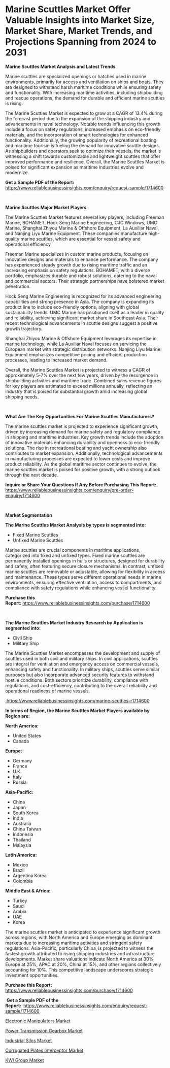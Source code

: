 <p><h1>Marine Scuttles Market Offer Valuable Insights into Market Size, Market Share, Market Trends, and Projections Spanning from 2024 to 2031</h1></p><p><strong>Marine Scuttles Market Analysis and Latest Trends</strong></p>
<p><p>Marine scuttles are specialized openings or hatches used in marine environments, primarily for access and ventilation on ships and boats. They are designed to withstand harsh maritime conditions while ensuring safety and functionality. With increasing maritime activities, including shipbuilding and rescue operations, the demand for durable and efficient marine scuttles is rising.</p><p>The Marine Scuttles Market is expected to grow at a CAGR of 13.4% during the forecast period due to the expansion of the shipping industry and advancements in naval technology. Notable trends influencing this growth include a focus on safety regulations, increased emphasis on eco-friendly materials, and the incorporation of smart technologies for enhanced functionality. Additionally, the growing popularity of recreational boating and maritime tourism is fueling the demand for innovative scuttle designs. As shipbuilders and operators seek to optimize their vessels, the market is witnessing a shift towards customizable and lightweight scuttles that offer improved performance and resilience. Overall, the Marine Scuttles Market is poised for significant expansion as maritime industries evolve and modernize.</p></p>
<p><strong>Get a Sample PDF of the Report:&nbsp;</strong> <a href="https://www.reliablebusinessinsights.com/enquiry/request-sample/1714600?utm_campaign=96&utm_medium=2&utm_source=Github&utm_content=ia&utm_term=22102024&utm_id=marine-scuttles">https://www.reliablebusinessinsights.com/enquiry/request-sample/1714600</a></p>
<p>&nbsp;</p>
<p><strong>Marine Scuttles Major Market Players</strong></p>
<p><p>The Marine Scuttles Market features several key players, including Freeman Marine, BOHAMET, Hock Seng Marine Engineering, CJC Windows, UMC Marine, Shanghai Zhiyou Marine & Offshore Equipment, La Auxiliar Naval, and Nanjing Liyu Marine Equipment. These companies manufacture high-quality marine scuttles, which are essential for vessel safety and operational efficiency.</p><p>Freeman Marine specializes in custom marine products, focusing on innovative designs and materials to enhance performance. The company has experienced steady growth due to rising maritime traffic and an increasing emphasis on safety regulations. BOHAMET, with a diverse portfolio, emphasizes durable and robust solutions, catering to the naval and commercial sectors. Their strategic partnerships have bolstered market penetration.</p><p>Hock Seng Marine Engineering is recognized for its advanced engineering capabilities and strong presence in Asia. The company is expanding its product line to include eco-friendly options, aligning with global sustainability trends. UMC Marine has positioned itself as a leader in quality and reliability, achieving significant market share in Southeast Asia. Their recent technological advancements in scuttle designs suggest a positive growth trajectory.</p><p>Shanghai Zhiyou Marine & Offshore Equipment leverages its expertise in marine technology, while La Auxiliar Naval focuses on servicing the European market with strategic distribution networks. Nanjing Liyu Marine Equipment emphasizes competitive pricing and efficient production processes, leading to increased market demand.</p><p>Overall, the Marine Scuttles Market is projected to witness a CAGR of approximately 5-7% over the next few years, driven by the resurgence in shipbuilding activities and maritime trade. Combined sales revenue figures for key players are estimated to exceed millions annually, reflecting an industry that is poised for substantial growth amid increasing global shipping needs.</p></p>
<p>&nbsp;</p>
<p><strong>What Are The Key Opportunities For Marine Scuttles Manufacturers?</strong></p>
<p><p>The marine scuttles market is projected to experience significant growth, driven by increasing demand for marine safety and regulatory compliance in shipping and maritime industries. Key growth trends include the adoption of innovative materials enhancing durability and openness to eco-friendly solutions. The rise in recreational boating and yacht ownership also contributes to market expansion. Additionally, technological advancements in manufacturing processes are expected to lower costs and improve product reliability. As the global maritime sector continues to evolve, the marine scuttles market is poised for positive growth, with a strong outlook through the next decade.</p></p>
<p><strong>Inquire or Share Your Questions If Any Before Purchasing This Report:</strong> <a href="https://www.reliablebusinessinsights.com/enquiry/pre-order-enquiry/1714600?utm_campaign=96&utm_medium=2&utm_source=Github&utm_content=ia&utm_term=22102024&utm_id=marine-scuttles">https://www.reliablebusinessinsights.com/enquiry/pre-order-enquiry/1714600</a></p>
<p>&nbsp;</p>
<p><strong>Market Segmentation</strong></p>
<p><strong>The Marine Scuttles Market Analysis by types is segmented into:</strong></p>
<p><ul><li>Fixed Marine Scuttles</li><li>Unfixed Marine Scuttles</li></ul></p>
<p><p>Marine scuttles are crucial components in maritime applications, categorized into fixed and unfixed types. Fixed marine scuttles are permanently installed openings in hulls or structures, designed for durability and safety, often featuring secure closure mechanisms. In contrast, unfixed marine scuttles are removable or adjustable, allowing for flexibility in access and maintenance. These types serve different operational needs in marine environments, ensuring effective ventilation, access to compartments, and compliance with safety regulations while enhancing vessel functionality.</p></p>
<p><strong>Purchase this Report:&nbsp;</strong><a href="https://www.reliablebusinessinsights.com/purchase/1714600?utm_campaign=96&utm_medium=2&utm_source=Github&utm_content=ia&utm_term=22102024&utm_id=marine-scuttles">https://www.reliablebusinessinsights.com/purchase/1714600</a></p>
<p>&nbsp;</p>
<p><strong>The Marine Scuttles Market Industry Research by Application is segmented into:</strong></p>
<p><ul><li>Civil Ship</li><li>Military Ship</li></ul></p>
<p><p>The Marine Scuttles Market encompasses the development and supply of scuttles used in both civil and military ships. In civil applications, scuttles are integral for ventilation and emergency access on commercial vessels, enhancing safety and functionality. In military ships, scuttles serve similar purposes but also incorporate advanced security features to withstand hostile conditions. Both sectors prioritize durability, compliance with regulations, and cost-efficiency, contributing to the overall reliability and operational readiness of marine vessels.</p></p>
<p><a href="https://www.reliablebusinessinsights.com/marine-scuttles-r1714600?utm_campaign=96&utm_medium=2&utm_source=Github&utm_content=ia&utm_term=22102024&utm_id=marine-scuttles">&nbsp;https://www.reliablebusinessinsights.com/marine-scuttles-r1714600</a></p>
<p><strong>In terms of Region, the Marine Scuttles Market Players available by Region are:</strong></p>
<p>
    <p> <strong> North America: </strong>
        <ul>
            <li>United States</li>
            <li>Canada</li>
        </ul>
        </p> 
    <p> <strong> Europe: </strong>
        <ul>
            <li>Germany</li>
            <li>France</li>
            <li>U.K.</li>
            <li>Italy</li>
            <li>Russia</li>
        </ul>
        </p> 
    <p> <strong> Asia-Pacific: </strong>
        <ul>
            <li>China</li>
            <li>Japan</li>
            <li>South Korea</li>
            <li>India</li>
            <li>Australia</li>
            <li>China Taiwan</li>
            <li>Indonesia</li>
            <li>Thailand</li>
            <li>Malaysia</li>
        </ul>
        </p> 
    <p> <strong> Latin America: </strong>
        <ul>
            <li>Mexico</li>
            <li>Brazil</li>
            <li>Argentina Korea</li>
            <li>Colombia</li>
        </ul>
        </p> 
    <p> <strong> Middle East & Africa: </strong>
        <ul>
            <li>Turkey</li>
            <li>Saudi</li>
            <li>Arabia</li>
            <li>UAE</li>
            <li>Korea</li>
        </ul>
    </p>
    </p>
<p><p>The marine scuttles market is anticipated to experience significant growth across regions, with North America and Europe emerging as dominant markets due to increasing maritime activities and stringent safety regulations. Asia-Pacific, particularly China, is projected to witness the fastest growth attributed to rising shipping industries and infrastructure developments. Market share valuations indicate North America at 30%, Europe at 25%, APAC at 20%, China at 15%, and other regions collectively accounting for 10%. This competitive landscape underscores strategic investment opportunities.</p></p>
<p><strong>Purchase this Report: </strong><a href="https://www.reliablebusinessinsights.com/purchase/1714600?utm_campaign=96&utm_medium=2&utm_source=Github&utm_content=ia&utm_term=22102024&utm_id=marine-scuttles">https://www.reliablebusinessinsights.com/purchase/1714600</a></p>
<p>&nbsp;<strong>Get a Sample PDF of the Report:&nbsp;&nbsp;</strong><a href="https://www.reliablebusinessinsights.com/enquiry/request-sample/1714600?utm_campaign=96&utm_medium=2&utm_source=Github&utm_content=ia&utm_term=22102024&utm_id=marine-scuttles">https://www.reliablebusinessinsights.com/enquiry/request-sample/1714600</a></p>
<p><strong></strong></p>
<p><p><a href="https://www.linkedin.com/pulse/electronic-manipulators-market-industry-landscape-growth-lzpoc?utm_campaign=96&utm_medium=2&utm_source=Github&utm_content=ia&utm_term=22102024&utm_id=marine-scuttles">Electronic Manipulators Market</a></p><p><a href="https://www.linkedin.com/pulse/strategic-market-insights-global-power-transmission-gearbox-2024-tlelc?utm_campaign=96&utm_medium=2&utm_source=Github&utm_content=ia&utm_term=22102024&utm_id=marine-scuttles">Power Transmission Gearbox Market</a></p><p><a href="https://issuu.com/reportprime-2/docs/industrial-silos-market-size-2030.p_03f7d89cb48b03?utm_campaign=96&utm_medium=2&utm_source=Github&utm_content=ia&utm_term=22102024&utm_id=marine-scuttles">Industrial Silos Market</a></p><p><a href="https://github.com/bramarquesw0f/Market-Research-Report-List-1/blob/main/corrugated-plates-interceptor-market.md?utm_campaign=96&utm_medium=2&utm_source=Github&utm_content=ia&utm_term=22102024&utm_id=marine-scuttles">Corrugated Plates Interceptor Market</a></p><p><a href="https://github.com/tomasa8xtkvotaw/Market-Research-Report-List-1/blob/main/kwi-group-market.md?utm_campaign=96&utm_medium=2&utm_source=Github&utm_content=ia&utm_term=22102024&utm_id=marine-scuttles">KWI Group Market</a></p></p>